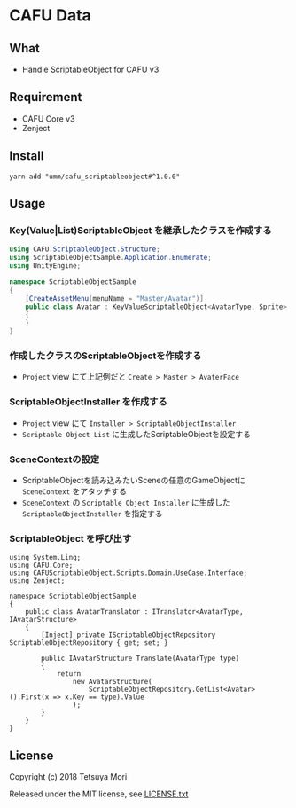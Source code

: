 # CAFU Data

## What

* Handle ScriptableObject for CAFU v3

## Requirement

* CAFU Core v3
* Zenject

## Install

```shell
yarn add "umm/cafu_scriptableobject#^1.0.0"
```

## Usage
### Key(Value|List)ScriptableObject を継承したクラスを作成する

```csharp
using CAFU.ScriptableObject.Structure;
using ScriptableObjectSample.Application.Enumerate;
using UnityEngine;

namespace ScriptableObjectSample
{
    [CreateAssetMenu(menuName = "Master/Avatar")]
    public class Avatar : KeyValueScriptableObject<AvatarType, Sprite>
    {
    }
}
```

### 作成したクラスのScriptableObjectを作成する
* `Project` view にて上記例だと `Create > Master > AvaterFace`


### ScriptableObjectInstaller を作成する
* `Project` view にて `Installer > ScriptableObjectInstaller`
* `Scriptable Object List` に生成したScriptableObjectを設定する

### SceneContextの設定
* ScriptableObjectを読み込みたいSceneの任意のGameObjectに `SceneContext` をアタッチする
* `SceneContext` の `Scriptable Object Installer` に生成した `ScriptableObjectInstaller` を指定する

### ScriptableObject を呼び出す

```
using System.Linq;
using CAFU.Core;
using CAFUScriptableObject.Scripts.Domain.UseCase.Interface;
using Zenject;

namespace ScriptableObjectSample
{
    public class AvatarTranslator : ITranslator<AvatarType, IAvatarStructure>
    {
        [Inject] private IScriptableObjectRepository ScriptableObjectRepository { get; set; }

        public IAvatarStructure Translate(AvatarType type)
        {
            return
                new AvatarStructure(
                    ScriptableObjectRepository.GetList<Avatar>().First(x => x.Key == type).Value
                );
        }
    }
}
```

## License

Copyright (c) 2018 Tetsuya Mori

Released under the MIT license, see [LICENSE.txt](LICENSE.txt)
